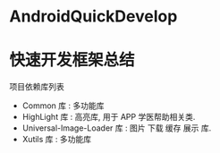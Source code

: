 # AndroidQuickDevelop

<h1>快速开发框架总结</h1>

项目依赖库列表
- Common 库 : 多功能库
- HighLight 库 : 高亮库, 用于 APP 学医帮助相关类.
- Universal-Image-Loader 库 : 图片 下载 缓存 展示 库.
- Xutils 库 : 多功能库


